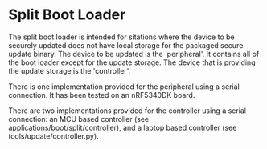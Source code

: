 # Split Boot Loader

The split boot loader is intended for sitations where the device to be securely updated does not have local storage for the packaged secure update binary.  The device to be updated is the 'peripheral'.  It contains all of the boot loader except for the update storage.  The device that is providing the update storage is the 'controller'.

There is one implementation provided for the peripheral using a serial connection.  It has been tested on an nRF5340DK board.

There are two implementations provided for the controller using a serial connection: an MCU based controller (see applications/boot/split/controller), and a laptop based controller (see tools/update/controller.py).
